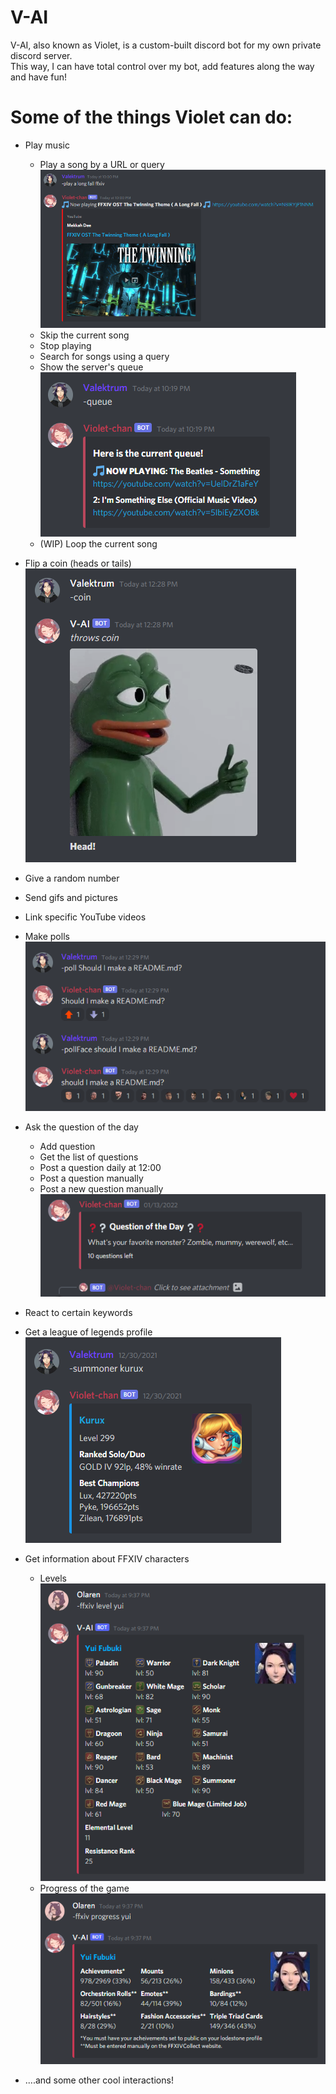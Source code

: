 # V-AI

V-AI, also known as Violet, is a custom-built discord bot for my own private discord server.  
This way, I can have total control over my bot, add features along the way and have fun!

# Some of the things Violet can do:

- Play music
  - Play a song by a URL or query
    ![Play a song](./Images/play.png "Play a song")
  - Skip the current song
  - Stop playing
  - Search for songs using a query
  - Show the server's queue  
    ![Server's queue](./Images/queue.png "Server's queue")
  - (WIP) Loop the current song
- Flip a coin (heads or tails)  
  ![Flipping a coin](./Images/coin.png "Flip a coin")
- Give a random number
- Send gifs and pictures
- Link specific YouTube videos
- Make polls  
  ![Making polls](./Images/poll.png "Making polls")
- Ask the question of the day

  - Add question
  - Get the list of questions
  - Post a question daily at 12:00
  - Post a question manually
  - Post a new question manually  
    ![QOTD](./Images/qotd.png "QOTD")

- React to certain keywords
- Get a league of legends profile  
  ![Get a league of legends profile](./Images/summoner.png "Get a league of legends profile")
- Get information about FFXIV characters
  - Levels 
    ![Show levels](./Images/levels.png "Show levels")
  - Progress of the game 
    ![Show progress](./Images/progress.png "show progress")
- ....and some other cool interactions!
